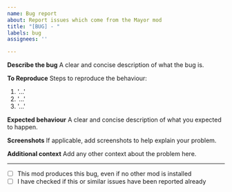 ```yaml
---
name: Bug report
about: Report issues which come from the Mayor mod
title: "[BUG] - "
labels: bug
assignees: ''

---
```


**Describe the bug**
A clear and concise description of what the bug is.

**To Reproduce**
Steps to reproduce the behaviour:
1. '...'
2. '...'
3. '...'

**Expected behaviour**
A clear and concise description of what you expected to happen.

**Screenshots**
If applicable, add screenshots to help explain your problem.

**Additional context**
Add any other context about the problem here.

---

- [ ] This mod produces this bug, even if no other mod is installed
- [ ] I have checked if this or similar issues have been reported already
